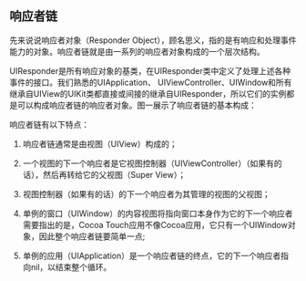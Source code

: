 ## 响应者链

先来说说响应者对象（Responder Object），顾名思义，指的是有响应和处理事件能力的对象。响应者链就是由一系列的响应者对象构成的一个层次结构。

UIResponder是所有响应对象的基类，在UIResponder类中定义了处理上述各种事件的接口。我们熟悉的UIApplication、 UIViewController、UIWindow和所有继承自UIView的UIKit类都直接或间接的继承自UIResponder，所以它们的实例都是可以构成响应者链的响应者对象。图一展示了响应者链的基本构成：

响应者链有以下特点：

1. 响应者链通常是由视图（UIView）构成的；

2. 一个视图的下一个响应者是它视图控制器（UIViewController）（如果有的话），然后再转给它的父视图（Super View）；

3. 视图控制器（如果有的话）的下一个响应者为其管理的视图的父视图；

4. 单例的窗口（UIWindow）的内容视图将指向窗口本身作为它的下一个响应者
需要指出的是，Cocoa Touch应用不像Cocoa应用，它只有一个UIWindow对象，因此整个响应者链要简单一点;

5. 单例的应用（UIApplication）是一个响应者链的终点，它的下一个响应者指向nil，以结束整个循环。

